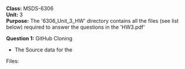 <b>Class:</b> MSDS-6306<br>
<b>Unit:</b> 3<br>
<b>Purpose:</b> The '6306_Unit_3_HW' directory contains all the files (see list below) required to answer the questions in the 'HW3.pdf'<br>

<b>Question 1:</b> GitHub Cloning<br>
- The Source data for the 


Files:
